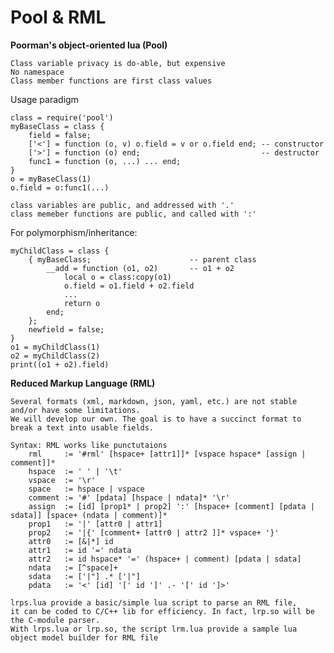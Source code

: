 # Pool & RML
**Poorman's object-oriented lua (Pool)**

    Class variable privacy is do-able, but expensive
    No namespace
    Class member functions are first class values

Usage paradigm

    class = require('pool')
    myBaseClass = class {
        field = false;
        ['<'] = function (o, v) o.field = v or o.field end; -- constructor
        ['>'] = function (o) end;                           -- destructor
        func1 = function (o, ...) ... end;
    }
    o = myBaseClass(1)
    o.field = o:func1(...)

    class variables are public, and addressed with '.'
    class memeber functions are public, and called with ':'

For polymorphism/inheritance:

    myChildClass = class {
        { myBaseClass;                      -- parent class
            __add = function (o1, o2)       -- o1 + o2
                local o = class:copy(o1)
                o.field = o1.field + o2.field
                ...
                return o
            end;
        };
        newfield = false;
    }
    o1 = myChildClass(1)
    o2 = myChildClass(2)
    print((o1 + o2).field)

**Reduced Markup Language (RML)**

    Several formats (xml, markdown, json, yaml, etc.) are not stable and/or have some limitations.
    We will develop our own. The goal is to have a succinct format to break a text into usable fields.

    Syntax: RML works like punctutaions
        rml     := '#rml' [hspace+ [attr1]]* [vspace hspace* [assign | comment]]*
        hspace  := ' ' | '\t'
        vspace  := '\r'
        space   := hspace | vspace
        comment := '#' [pdata] [hspace | ndata]* '\r'
        assign  := [id] [prop1* | prop2] ':' [hspace+ [comment] [pdata | sdata]] [space+ (ndata | comment)]*
        prop1   := '|' [attr0 | attr1]
        prop2   := '|{' [comment+ [attr0 | attr2 ]]* vspace+ '}'
        attr0   := [&|*] id
        attr1   := id '=' ndata
        attr2   := id hspace* '=' (hspace+ | comment) [pdata | sdata]
        ndata   := [^space]+
        sdata   := ['|"] .* ['|"]
        pdata   := '<' [id] '[' id ']' .- '[' id ']>'

    lrps.lua provide a basic/simple lua script to parse an RML file,
    it can be coded to C/C++ lib for efficiency. In fact, lrp.so will be the C-module parser.
    With lrps.lua or lrp.so, the script lrm.lua provide a sample lua object model builder for RML file
